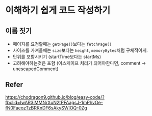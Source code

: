 # 이해하기 쉽게 코드 작성하기

## 이름 짓기
- 페이지를 요청할때는 `getPage()`보다는 `fetchPage()`
- 사이즈를 가져올때는 `size`보다는 `height`, `memoryBytes`처럼 구체적이게.
- 단위를 포함시키기 (startTime보다는 startMs)
- 고려해야하는것은 포함 (이스케이프 처리가 되어야한다면, comment -> unescapedComment)

## Refer
https://chodragon9.github.io/blog/easy-code/?fbclid=IwAR3iMMNrXuN2tPFAagsJ-1mPhvOe-fN0FaeozTzBRKnDF6sAkySWIOQ-0Zg